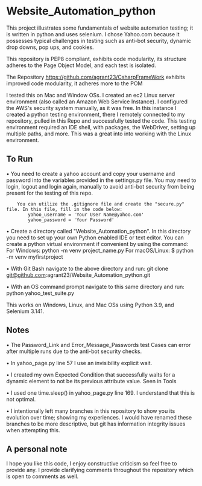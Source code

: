 # Website_Automation_python

This project illustrates some fundamentals of website automation testing; it is written in python and uses selenium. 
I chose Yahoo.com because it possesses typical challenges in testing such as anti-bot security, dynamic drop downs, pop ups, and cookies.

This repository is PEP8 compliant, exhibits code modularity, its structure adheres to the Page Object Model, and each test is isolated.

The Repository https://github.com/agrant23/CsharpFrameWork exhibits improved code modularity, it adheres more to the POM

I tested this on Mac and Window OSs. 
I created an ec2 Linux server environment (also called an Amazon Web Service Instance). I configured the AWS's security system manually, as it was free.
In this instance I created a python testing environment, there I remotely connected to my repository, pulled in this Repo and successfully tested the code.
    This testing environment required an IDE shell, with packages, the WebDriver, setting up multiple paths, and more. This was a great into into working with the Linux environment.

## To Run
•   You need to create a yahoo account and copy your username and password into the variables provided in the settings.py file.
    You may need to login, logout and login again, manually to avoid anti-bot security from being present for the testing of this repo.
        
        You can utilize the .gitignore file and create the "secure.py" file. In this file, fill in the code below: 
            yahoo_username = 'Your User Name@yahoo.com'
            yahoo_password = 'Your Password'

•   Create a directory called "Website_Automation_python". In this directory you need to set up your own Python enabled IDE or text editor.
        You can create a python virtual environment if convenient by using the command: 
            For Windows:
            python -m venv project_name.py
            For macOS/Linux:
            $ python -m venv myfirstproject

•   With Git Bash navigate to the above directory and run:
        git clone git@github.com:agrant23/Website_Automation_python.git

•   With an OS command prompt navigate to this same directory and run:
        python yahoo_test_suite.py 

This works on Windows, Linux, and Mac OSs using Python 3.9, and Selenium 3.141.

## Notes
•   The Password_Link and Error_Message_Passwords test Cases can error after multiple runs due to the anti-bot security checks. 

•   In yahoo_page.py line 57 I use an invisibility explicit wait. 

•   I created my own Expected Condition that successfully waits for a dynamic element to not be its previous attribute value. Seen in Tools

•   I used one time.sleep() in yahoo_page.py line 169. I understand that this is not optimal.

•   I intentionally left many branches in this repository to show you its evolution over time; showing my experiences. 
    I would have renamed these branches to be more descriptive, but git has information integrity issues when attempting this.

## A personal note 
I hope you like this code, I enjoy constructive criticism so feel free to provide any. I provide clarifying comments throughout the repository which is open to comments as well.
